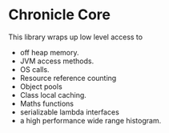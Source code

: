 # Chronicle Core

This library wraps up low level access to

 - off heap memory.
 - JVM access methods.
 - OS calls.
 - Resource reference counting
 - Object pools
 - Class local caching.
 - Maths functions
 - serializable lambda interfaces
 - a high performance wide range histogram.
